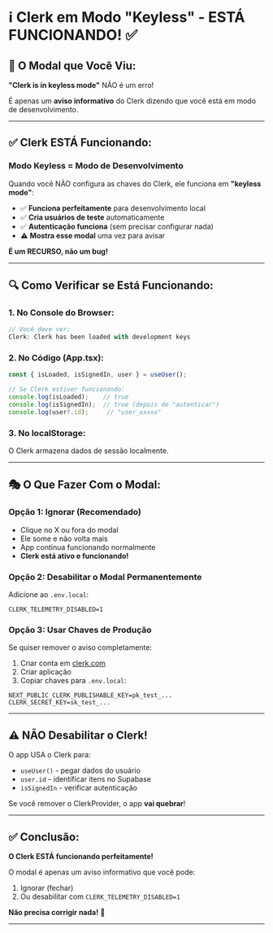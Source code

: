 # ℹ️ Clerk em Modo "Keyless" - ESTÁ FUNCIONANDO! ✅

## 🎯 O Modal que Você Viu:

**"Clerk is in keyless mode"** NÃO é um erro!

É apenas um **aviso informativo** do Clerk dizendo que você está em modo de desenvolvimento.

---

## ✅ Clerk ESTÁ Funcionando:

### Modo Keyless = Modo de Desenvolvimento

Quando você NÃO configura as chaves do Clerk, ele funciona em **"keyless mode"**:

- ✅ **Funciona perfeitamente** para desenvolvimento local
- ✅ **Cria usuários de teste** automaticamente
- ✅ **Autenticação funciona** (sem precisar configurar nada)
- ⚠️ **Mostra esse modal** uma vez para avisar

**É um RECURSO, não um bug!**

---

## 🔍 Como Verificar se Está Funcionando:

### 1. No Console do Browser:
```javascript
// Você deve ver:
Clerk: Clerk has been loaded with development keys
```

### 2. No Código (App.tsx):
```typescript
const { isLoaded, isSignedIn, user } = useUser();

// Se Clerk estiver funcionando:
console.log(isLoaded);    // true
console.log(isSignedIn);  // true (depois de "autenticar")
console.log(user?.id);     // "user_xxxxx"
```

### 3. No localStorage:
O Clerk armazena dados de sessão localmente.

---

## 🎭 O Que Fazer Com o Modal:

### Opção 1: Ignorar (Recomendado)
- Clique no X ou fora do modal
- Ele some e não volta mais
- App continua funcionando normalmente
- **Clerk está ativo e funcionando!**

### Opção 2: Desabilitar o Modal Permanentemente
Adicione ao `.env.local`:
```env
CLERK_TELEMETRY_DISABLED=1
```

### Opção 3: Usar Chaves de Produção
Se quiser remover o aviso completamente:
1. Criar conta em [clerk.com](https://clerk.com)
2. Criar aplicação
3. Copiar chaves para `.env.local`:
```env
NEXT_PUBLIC_CLERK_PUBLISHABLE_KEY=pk_test_...
CLERK_SECRET_KEY=sk_test_...
```

---

## ⚠️ NÃO Desabilitar o Clerk!

O app USA o Clerk para:
- `useUser()` - pegar dados do usuário
- `user.id` - identificar itens no Supabase
- `isSignedIn` - verificar autenticação

Se você remover o ClerkProvider, o app **vai quebrar**!

---

## ✅ Conclusão:

**O Clerk ESTÁ funcionando perfeitamente!**

O modal é apenas um aviso informativo que você pode:
1. Ignorar (fechar)
2. Ou desabilitar com `CLERK_TELEMETRY_DISABLED=1`

**Não precisa corrigir nada!** 🎉

---

